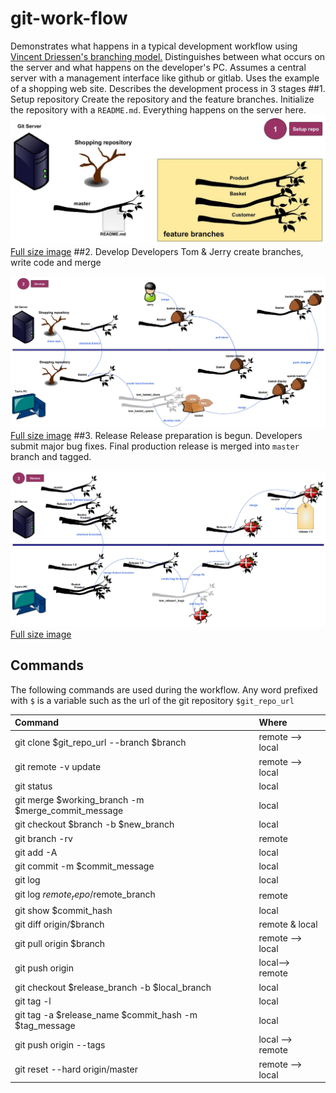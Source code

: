 # git-work-flow

Demonstrates what happens in a typical development workflow using [Vincent Driessen's branching model.](http://nvie.com/posts/a-successful-git-branching-model/) Distinguishes between what occurs on the server and what happens on the developer's PC. Assumes a central server with a management interface like github or gitlab. Uses the example of a shopping web site.
Describes the development process in 3 stages
##1. Setup repository
Create the repository and the feature branches. Initialize the repository with a `README.md`. Everything happens on the server here.
![alt text](images/gitflow1.jpg "Stage 1. Setup repo")
[Full size image](https://raw.githubusercontent.com/PhilCorcoran/git-work-flow/master/images/gitflow1.jpg)
##2. Develop
Developers Tom &amp; Jerry create branches, write code and merge

![alt text](images/gitflow2.jpg "Stage 2. Developing")
[Full size image](https://raw.githubusercontent.com/PhilCorcoran/git-work-flow/master/images/gitflow2.jpg)
##3. Release
Release preparation is begun. Developers submit major bug fixes. Final production release is merged into `master` branch and tagged.

![alt text](images/gitflow3.jpg "Stage 3. Releasing")
[Full size image](https://raw.githubusercontent.com/PhilCorcoran/git-work-flow/master/images/gitflow3.jpg)

## Commands
The following commands are used during the workflow. Any word prefixed with `$` is a variable such as the url of the git repository `$git_repo_url`

| Command                                            | Where            |
|:---------------------------------------------------|:-----------------|
| git clone $git_repo_url --branch $branch           | remote --> local |
| git remote -v update                               | remote --> local |
| git status                                         | local            |
| git merge $working_branch -m $merge_commit_message | local            |
| git checkout $branch -b $new_branch                | local            |
| git branch -rv                                     | remote           |
| git add -A                                         | local            |
| git commit -m $commit_message                      | local            |
| git log                                            | local            |
| git log $remote_repo/$remote_branch                | remote           |
| git show $commit_hash                              | local            |
| git diff origin/$branch                            | remote & local   |
| git pull origin $branch                            | remote --> local |
| git push origin                                    | local--> remote  |
| git checkout $release_branch -b $local_branch      | local            |
| git tag -l                                         | local            |
| git tag -a $release_name $commit_hash -m $tag_message | local            |
| git push origin --tags                             | local --> remote |
| git reset --hard origin/master                     | remote --> local |

